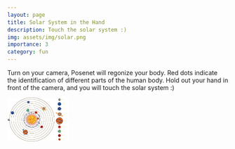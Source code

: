 ```yaml
---
layout: page
title: Solar System in the Hand
description: Touch the solar system :)
img: assets/img/solar.png
importance: 3
category: fun
---
```

Turn on your camera, Posenet will regonize your body.
Red dots indicate the identification of different parts of the human body.
Hold out your hand in front of the camera, and you will touch the solar system :)

<html>
    <head>
      <meta charset="utf-8">
      <!-- Load TensorFlow.js -->
      <script src="https://cdn.jsdelivr.net/npm/@tensorflow/tfjs"></script>
      <!-- Load Posenet -->
      <script src="https://cdn.jsdelivr.net/npm/@tensorflow-models/posenet"></script>
      <img id="solar" width="140" height="100" src="/assets/img/solar.png" alt="Solar System">
      <style>

            #videoBox {
                min-width: 640px;
                min-height: 432px;
                position: relative;
                top: 0;
                left: 0;
            }
            #myVideo {
                min-width: 768px;
                min-height: 432px;
                position: absolute;
                transform: scaleX(-1);

            }
            #output {
                position: absolute;
                z-index: 3;
            }

            /* div.intro {
              weight: 50px;
              position:absolute;
              right:0;
            } */
      </style>
    </head>

    <body>

      <p></p>
        <div id="videoBox">
            <video src="" id="myVideo" autoplay="autoplay"></video>
            <canvas id="output" ></canvas>
        </div>


        <h1 id="myTitle">loading model......</h1>
        <p>.</p>
        <p>.</p>
        <p>. </p>
        <p>. </p>



    </body>

    <script>

        const myVideo =  document.querySelector("#myVideo");
        const myCanvas = document.querySelector("#output");
        const ctx = myCanvas.getContext('2d');
        var net = {};
        var imgs = document.getElementById("solar");
        var imgsw=420;
        var imgsh=300;

        posenet.load()
        .then((net1) => {
            document.querySelector("#myTitle").style.display = "none";
            net = net1;
            setupCamera();
        })

        function poseDetectionFrame() {

            net.estimateSinglePose(myVideo, {
                flipHorizontal: true  // 目前单人模式,多人模式的设置 参考官方例程
            })
            .then((pose) => {
                let score = pose.score;
                let keypoints = pose.keypoints;
                //console.log(keypoints[10].position);//显示右手坐标
                if (score >= 0.2) {
                    ctx.clearRect(0, 0, myCanvas.width, myCanvas.height);

                    for (let i = 0; i < keypoints.length; i++) {
                        const keypoint = keypoints[i];

                        if(keypoint.score > 0.1) {

                            const {y, x} = keypoint.position;
                            drawPoint(ctx, y, x, 6, "red");

                        }
                    }
                    console.log(keypoints[10].position.x);

                    //在右手手腕添加太阳系模型
                    ctx.drawImage(imgs,keypoints[10].position.x-imgsw/2,keypoints[10].position.y-imgsh/2,imgsw,imgsh);

                }
            });

            requestAnimationFrame(poseDetectionFrame);

        }

        function setupCamera() {

            let exArray = [];
            //web rtc 调用摄像头(兼容性写法(谷歌、火狐、ie))
            navigator.getUserMedia = navigator.getUserMedia || navigator.webkitGetUserMedia || navigator.mozGetUserMedia || navigator.msGetUserMedia;

            //遍历摄像头
            navigator.mediaDevices.enumerateDevices()
            .then(function (sourceInfos) {
                for (var i = 0; i < sourceInfos.length; ++i) {
                    if (sourceInfos[i].kind == 'videoinput') {
                        exArray.push(sourceInfos[i].deviceId);
                    }
                }
            })
            .then(() => {
                // 因为我这里是有三个摄像头,我需要取前置摄像头
                let deviceId = exArray[0];  // 取前置摄像头,(深度,灰度,RGB)

                navigator.mediaDevices.getUserMedia({
                    audio: false,
                    video: {
                        deviceId: deviceId
                    }
                })
                .then(stream => {  // 参数表示需要同时获取到音频和视频
                    // 获取到优化后的媒体流
                    myVideo.srcObject = stream;
                    myVideo.onloadedmetadata = () => {
                        myVideo.width = myVideo.offsetWidth;
                        myVideo.height = myVideo.offsetHeight;
                        myCanvas.width = myVideo.width;
                        myCanvas.height = myVideo.height;
                        poseDetectionFrame();
                    };

                })
                .catch(err => {
                    // 捕获错误
                    console.log
                });
            });
        }

        function drawPoint(ctx, y, x, r, color) {
            ctx.beginPath();
            ctx.arc(x, y, r, 0, 2 * Math.PI);
            ctx.fillStyle = color;
            ctx.fill();
        }


    </script>
    <footer>Acknowledgement: Wynne</footer>
    <footer>Solar System Photo credit: <a href="https://ixintu.com/sucai/7NNUWUqWk.html">ysqmv</a></footer>
    <footer>&copy; Copyright & Stuff 2022. Made By <a href="https://neoluxqq.github.io">Neo Liu</a>. </footer>
    <footer>This work is licensed under the  <a href="http://creativecommons.org/licenses/by-nc/3.0/">CC BY-NC 3.0 Creative Commons License</a>.</footer>
</html>
